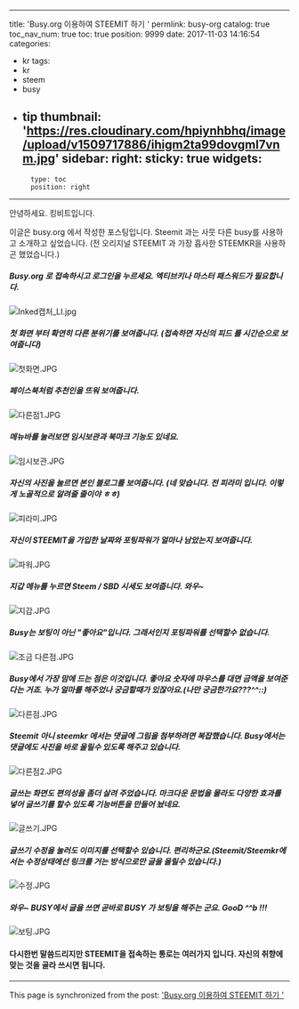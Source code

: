 
---
title: 'Busy.org  이용하여 STEEMIT 하기 '
permlink: busy-org
catalog: true
toc_nav_num: true
toc: true
position: 9999
date: 2017-11-03 14:16:54
categories:
- kr
tags:
- kr
- steem
- busy
- tip
thumbnail: 'https://res.cloudinary.com/hpiynhbhq/image/upload/v1509717886/ihigm2ta99dovgml7vnm.jpg'
sidebar:
    right:
        sticky: true
widgets:
    -
        type: toc
        position: right
---


안녕하세요. 킹비트입니다. 

이글은 busy.org 에서 작성한 포스팅입니다. 
Steemit 과는 사뭇 다른 busy를 사용하고 소개하고 싶었습니다. (전 오리지널 STEEMIT 과 가장 흡사한  STEEMKR을  사용하곤 했었습니다.)
##### Busy.org 로 접속하시고 로그인을 누르세요.  엑티브키나 마스터 패스워드가 필요합니다.
![Inked캡처_LI.jpg](https://res.cloudinary.com/hpiynhbhq/image/upload/v1509717886/ihigm2ta99dovgml7vnm.jpg)
##### 첫 화면 부터 확연히 다른 분위기를 보여줍니다. (접속하면 자신의 피드 를 시간순으로 보여줍니다)
![첫화면.JPG](https://res.cloudinary.com/hpiynhbhq/image/upload/v1509717213/flswy5nutfjmxa5fc3mw.jpg)
##### 페이스북처럼 추천인을 뜨워 보여줍니다. 
![다른점1.JPG](https://res.cloudinary.com/hpiynhbhq/image/upload/v1509717296/iutbjxdmh62lrw4rmwbw.jpg)
##### 메뉴바를 눌러보면 임시보관과 북마크 기능도 있네요.
![임시보관.JPG](https://res.cloudinary.com/hpiynhbhq/image/upload/v1509717367/zharkha7ffr88ge03y2h.jpg)
##### 자신의 사진을 눌르면 본인 블로그를 보여줍니다. (네 맞습니다. 전 피라미 입니다. 이렇게 노골적으로 알려줄 줄이야 ㅎㅎ)
![피라미.JPG](https://res.cloudinary.com/hpiynhbhq/image/upload/v1509717488/qeulkjyq1nlmj357crnw.jpg)
##### 자신이 STEEMIT을 가입한 날짜와 포팅파워가 얼마나 남았는지 보여줍니다. 
![파워.JPG](https://res.cloudinary.com/hpiynhbhq/image/upload/v1509719192/wypplgw5zldfvntgkvm0.jpg)

##### 지갑 메뉴를 누르면 Steem / SBD 시세도 보여줍니다. 와우~
![지갑.JPG](https://res.cloudinary.com/hpiynhbhq/image/upload/v1509717657/khpfecqgg9arqr0nsbwf.jpg)
##### Busy는 보팅이 아닌 "좋아요"입니다. 그래서인지 포팅파워를 선택할수 없습니다. 
![조금 다른점.JPG](https://res.cloudinary.com/hpiynhbhq/image/upload/v1509718161/vtnlbv2avi73stbcrvvb.jpg)

##### Busy에서 가장 맘에 드는 점은 이것입니다. 좋아요 숫자에 마우스를 대면 금액을 보여준다는 거죠. 누가 얼마를 해주었나 궁금할때가 있잖아요.(나만 궁금한가요???^^::)
![다른점.JPG](https://res.cloudinary.com/hpiynhbhq/image/upload/v1509718062/ix8hw4eecyezyytaiyvp.jpg)
##### Steemit 아니 steemkr 에서는 댓글에 그림을 첨부하려면 복잡했습니다. Busy에서는 댓글에도 사진을 바로 올릴수 있도록 해주고 있습니다. 
![다른점2.JPG](https://res.cloudinary.com/hpiynhbhq/image/upload/v1509718406/metkke78qsbvp5drmayc.jpg)
##### 글쓰는 화면도 편의성을 좀더 살려 주었습니다. 마크다운 문법을 몰라도 다양한 효과를 넣어 글쓰기를 할수 있도록 기능버튼을 만들어 놨네요. 
![글쓰기.JPG](https://res.cloudinary.com/hpiynhbhq/image/upload/v1509718542/jrnjigqs2cio5ipltn8p.jpg)
##### 글쓰기 수정을 눌러도 이미지를 선택할수 있습니다. 편리하군요.(Steemit/Steemkr에서는 수정상태에선 링크를 거는 방식으로만 글을 올릴수 있습니다.)
![수정.JPG](https://res.cloudinary.com/hpiynhbhq/image/upload/v1509718961/snsjzvfhhpw34qycz35r.jpg)

##### 와우~ BUSY에서 글을 쓰면 곧바로 BUSY 가 보팅을 해주는 군요. GooD ^^b !!!
![보팅.JPG](https://res.cloudinary.com/hpiynhbhq/image/upload/v1509719135/n1aepkk8o0qm1z3j83yv.jpg)

#### 다시한번 말씀드리지만 STEEMIT을 접속하는 통로는 여러가지 입니다. 자신의 취향에 맞는 것을 골라 쓰시면 됩니다. 







 

- - -

This page is synchronized from the post: ['Busy.org  이용하여 STEEMIT 하기 '](https://steemit.com/@kingbit/busy-org)
